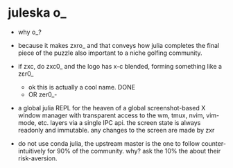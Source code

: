 # juleska o_ 


- why o_?
- because it makes zxro_ and that conveys how julia completes the final piece of the puzzle also important to a niche golfing community.
- if zxc, do zxc0_ and the logo has x-c blended, forming something like a zεr0_
    - ok this is actually a cool name. DONE
    - OR zer0_-

- a global julia REPL for the heaven of a global screenshot-based X window manager with transparent access to the wm, tmux, nvim, vim-mode, etc. layers via a single IPC api. the screen state is always readonly and immutable. any changes to the screen are made by zxr 

- do not use conda julia, the upstream master is the one to follow counter-intuitively for 90% of the community. why? ask the 10% the about their risk-aversion.
